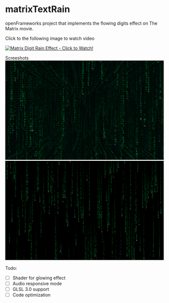 # matrixTextRain
openFrameworks project that implements the flowing digits effect on The Matrix movie. 

Click to the following image to watch video

[![Matrix Digit Rain Effect - Click to Watch!](https://img.youtube.com/vi/-9FR4-MSHWI/0.jpg)](https://www.youtube.com/watch?v=-9FR4-MSHWI)


Screeshots
![alt](cover2.png)
![alt](cover.png)

Todo:
- [ ] Shader for glowing effect
- [ ] Audio responsive mode
- [ ] GLSL 3.0 support
- [ ] Code optimization